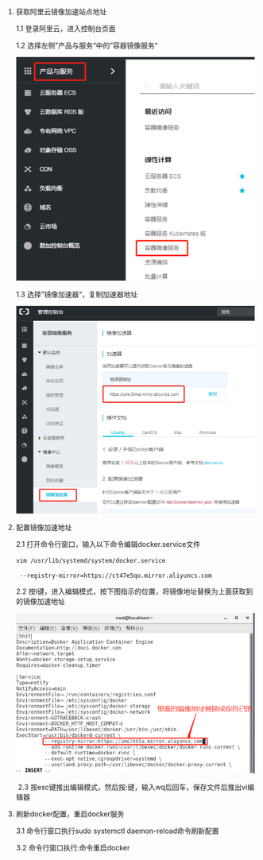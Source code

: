 1. 获取阿里云镜像加速站点地址

   1.1 登录阿里云，进入控制台页面

   1.2 选择左侧”产品与服务“中的”容器镜像服务“

   ![1557666754140](docker配置国内镜像加速站点.assets/1557666754140.png)

   1.3 选择”镜像加速器“，复制加速器地址

   ![1557666831720](docker配置国内镜像加速站点.assets/1557666831720.png)

2. 配置镜像加速地址

   2.1 打开命令行窗口，输入以下命令编辑docker.service文件

   `vim /usr/lib/systemd/system/docker.service`

   

   ```
    --registry-mirror=https://ct47e5qo.mirror.aliyuncs.com
   ```

   

   2.2 按i键，进入编辑模式，按下图指示的位置，将镜像地址替换为上面获取到的镜像加速地址

   ![1557667283717](docker配置国内镜像加速站点.assets/1557667283717.png)

   

   ​	2.3 按esc键推出编辑模式，然后按:键，输入wq后回车，保存文件后推出vi编辑器

3. 刷新docker配置，重启docker服务

   3.1 命令行窗口执行sudo systemctl daemon-reload命令刷新配置

   3.2 命令行窗口执行:命令重启docker

